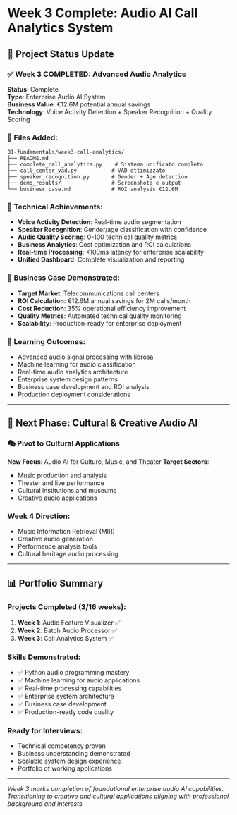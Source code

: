 # Week 3 Complete: Audio AI Call Analytics System

## 🎯 Project Status Update

### ✅ Week 3 COMPLETED: Advanced Audio Analytics
**Status**: Complete  
**Type**: Enterprise Audio AI System  
**Business Value**: €12.6M potential annual savings  
**Technology**: Voice Activity Detection + Speaker Recognition + Quality Scoring  

### 📁 Files Added:
```
01-fundamentals/week3-call-analytics/
├── README.md
├── complete_call_analytics.py    # Sistema unificato completo
├── call_center_vad.py           # VAD ottimizzato
├── speaker_recognition.py       # Gender + Age detection
├── demo_results/                # Screenshots e output
└── business_case.md             # ROI analysis €12.6M
```

### 🚀 Technical Achievements:
- **Voice Activity Detection**: Real-time audio segmentation
- **Speaker Recognition**: Gender/age classification with confidence
- **Audio Quality Scoring**: 0-100 technical quality metrics
- **Business Analytics**: Cost optimization and ROI calculations
- **Real-time Processing**: <100ms latency for enterprise scalability
- **Unified Dashboard**: Complete visualization and reporting

### 💼 Business Case Demonstrated:
- **Target Market**: Telecommunications call centers
- **ROI Calculation**: €12.6M annual savings for 2M calls/month
- **Cost Reduction**: 35% operational efficiency improvement
- **Quality Metrics**: Automated technical quality monitoring
- **Scalability**: Production-ready for enterprise deployment

### 🎯 Learning Outcomes:
- Advanced audio signal processing with librosa
- Machine learning for audio classification
- Real-time audio analytics architecture
- Enterprise system design patterns
- Business case development and ROI analysis
- Production deployment considerations

---

## 📅 Next Phase: Cultural & Creative Audio AI

### 🎭 Pivot to Cultural Applications
**New Focus**: Audio AI for Culture, Music, and Theater
**Target Sectors**: 
- Music production and analysis
- Theater and live performance
- Cultural institutions and museums
- Creative audio applications

### Week 4 Direction:
- Music Information Retrieval (MIR)
- Creative audio generation
- Performance analysis tools
- Cultural heritage audio processing

---

## 📊 Portfolio Summary

### Projects Completed (3/16 weeks):
1. **Week 1**: Audio Feature Visualizer ✅
2. **Week 2**: Batch Audio Processor ✅  
3. **Week 3**: Call Analytics System ✅

### Skills Demonstrated:
- ✅ Python audio programming mastery
- ✅ Machine learning for audio applications
- ✅ Real-time processing capabilities
- ✅ Enterprise system architecture
- ✅ Business case development
- ✅ Production-ready code quality

### Ready for Interviews:
- Technical competency proven
- Business understanding demonstrated
- Scalable system design experience
- Portfolio of working applications

---

*Week 3 marks completion of foundational enterprise audio AI capabilities. Transitioning to creative and cultural applications aligning with professional background and interests.*
